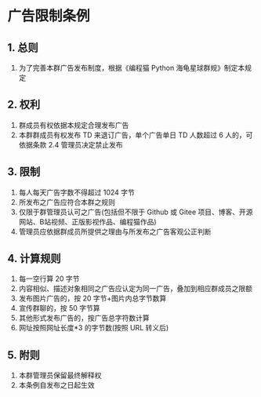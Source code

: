 # 广告限制条例

## 1. 总则

1. 为了完善本群广告发布制度，根据《编程猫 Python 海龟星球群规》制定本规定

## 2. 权利

1. 群成员有权依据本规定合理发布广告
2. 本群群成员有权发布 TD 来退订广告，单个广告单日 TD 人数超过 6 人的，可依据条款 2.4 管理员决定禁止发布

## 3. 限制

1. 每人每天广告字数不得超过 1024 字节
2. 所发布之广告应符合本群之规则
3. 仅限于群管理员认可之广告(包括但不限于 Github 或 Gitee 项目、博客、开源网站、B站视频、正版影视作品、编程猫作品)
4. 管理员应依据群成员所提供之理由与所发布之广告客观公正判断

## 4. 计算规则

1. 每一空行算 20 字节
2. 内容相似、描述对象相同之广告应认定为同一广告，叠加到相应群成员之限额
3. 发布图片广告的，按 20 字节+图片内总字节数算
4. 宣传群聊的，按 50 字节算
5. 其他形式发布广告的，按广告总字符数计算
6. 网址按照网址长度\*3 的字节数(按照 URL 转义后)

## 5. 附则

1. 本群管理员保留最终解释权
2. 本条例自发布之日起生效
